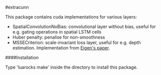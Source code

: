 #extracunn

This package contains cuda implementations for various layers:
* SpatialConvolutionNoBias: convolutional layer without bias, useful for e.g. gating operations in spatial LSTM cells
* Huber penalty: penalise for non-smoothness
* MSSECriterion: scale-invariant loss layer, useful for e.g. depth estimation. Implementation from [Eigen's paper](http://arxiv.org/pdf/1411.4734v4.pdf).

####Installation

Type 'luarocks make' inside the directory to install this package.

